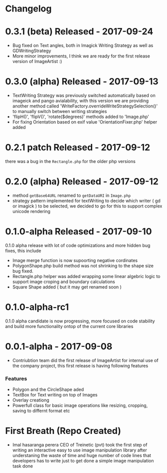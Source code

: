 # Changelog
# 0.3.1 (beta) Released - 2017-09-24
- Bug fixed on Text angles, both in Imagick Writing Strategy as well as GDWritingStrategy
- More minor improvements, I think we are ready for the first release version of ImageArtist :) 

# 0.3.0 (alpha) Released - 2017-09-13
- TextWriting Strategy was previously switched automatically based on imageick and pango avialability, with this version we are providing another method called 'WriteFactory.overrideWriteStrategySelection()' to manually switch between writing strategies
- 'flipH()', 'flipV()', 'rotate($degrees)' methods added to 'Image.php'
- For fixing Orientation based on exif value 'OrientationFixer.php' helper added

# 0.2.1 patch Released - 2017-09-12 
there was a bug in the `Rectangle.php` for the older php versions


# 0.2.0 (alpha) Released - 2017-09-12
- method `getBase64URL` renamed to `getDataURI` in `Image.php` 
- strategy pattern implemented for textWriting to decide which writer ( gd or imagick ) to be selected, we decided to go for this to support complex unicode rendering

# 0.1.0-alpha Released - 2017-09-10
0.1.0 alpha release with lot of code optimizations and more hidden bug fixes, this include 
- Image merge function is now supoorting negative cordinates
- PolygonShape.php build method was not shrinking to the shape size bug fixed.
- Rectangle.php helper was added wrapping some linear algebric logic to support image croping and boundary calculations
- Square Shape added ( but it may get renamed soon )


# 0.1.0-alpha-rc1
0.1.0 alpha candidate is now progressing, more focused on code stability and build more functionality ontop of the current core libraries

# 0.0.1-alpha - 2017-09-08
- Contriubtion team did the first release of ImageArtist for internal use of the company project, this first release is having following features
### Features
- Polygon and the CircleShape aded 
- TextBox for Text writing on top of Images
- Overlay creationg
- Powerfull class for basic image operations like resizing, cropping, saving to differnt format etc


# First Breath (Repo Created)
- Imal hasaranga perera CEO of Treinetic (pvt) took the first step of writing an interactive easy to use image manipulation library after understaning the waste of time and huge number of code lines that developers has to write just to get done a simple image manipulation task done

